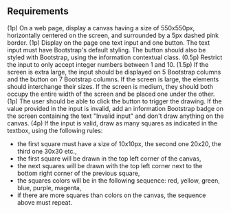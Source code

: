 ## Requirements

(1p) On a web page, display a canvas having a size of 550x550px, horizontally centered on the screen, and surrounded by a 5px dashed pink border.
(1p) Display on the page one text input and one button. The text input must have Bootstrap's default styling. The button should also be styled with Bootstrap, using the information contextual class.
(0.5p) Restrict the input to only accept integer numbers between 1 and 10.
(1.5p) If the screen is extra large, the input should be displayed on 5 Bootstrap columns and the button on 7 Bootstrap columns. If the screen is large, the elements should interchange their sizes. If the screen is medium, they should both occupy the entire width of the screen and be placed one under the other.
(1p) The user should be able to click the button to trigger the drawing. If the value provided in the input is invalid, add an information Bootstrap badge on the screen containing the text "Invalid input" and don't draw anything on the canvas.
(4p) If the input is valid, draw as many squares as indicated in the textbox, using the following rules:
- the first square must have a size of 10x10px, the second one 20x20, the third one 30x30 etc.,
- the first square will be drawn in the top left corner of the canvas,
- the next squares will be drawn with the top left corner next to the bottom right corner of the previous square,
- the squares colors will be in the following sequence: red, yellow, green, blue, purple, magenta,
- if there are more squares than colors on the canvas, the sequence above must repeat.
